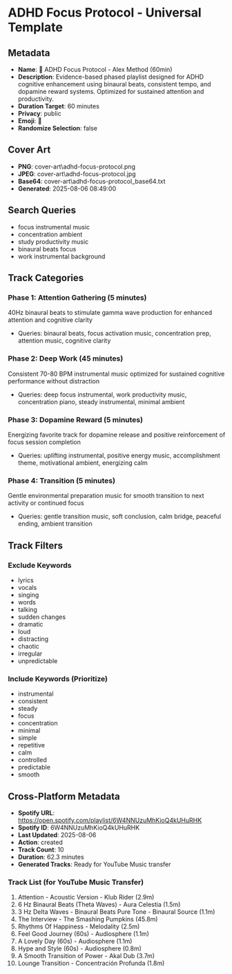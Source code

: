 # ADHD Focus Protocol - Universal Template

## Metadata

- **Name**: 🧠 ADHD Focus Protocol - Alex Method (60min)
- **Description**: Evidence-based phased playlist designed for ADHD cognitive enhancement using binaural beats, consistent tempo, and dopamine reward systems. Optimized for sustained attention and productivity.
- **Duration Target**: 60 minutes
- **Privacy**: public
- **Emoji**: 🧠
- **Randomize Selection**: false


## Cover Art
- **PNG**: cover-art\adhd-focus-protocol.png
- **JPEG**: cover-art\adhd-focus-protocol.jpg
- **Base64**: cover-art\adhd-focus-protocol_base64.txt
- **Generated**: 2025-08-06 08:49:00

## Search Queries
- focus instrumental music
- concentration ambient
- study productivity music
- binaural beats focus
- work instrumental background

## Track Categories

### Phase 1: Attention Gathering (5 minutes)

40Hz binaural beats to stimulate gamma wave production for enhanced attention and cognitive clarity

- Queries: binaural beats, focus activation music, concentration prep, attention music, cognitive clarity

### Phase 2: Deep Work (45 minutes)

Consistent 70-80 BPM instrumental music optimized for sustained cognitive performance without distraction

- Queries: deep focus instrumental, work productivity music, concentration piano, steady instrumental, minimal ambient

### Phase 3: Dopamine Reward (5 minutes)

Energizing favorite track for dopamine release and positive reinforcement of focus session completion

- Queries: uplifting instrumental, positive energy music, accomplishment theme, motivational ambient, energizing calm

### Phase 4: Transition (5 minutes)

Gentle environmental preparation music for smooth transition to next activity or continued focus

- Queries: gentle transition music, soft conclusion, calm bridge, peaceful ending, ambient transition

## Track Filters

### Exclude Keywords

- lyrics
- vocals
- singing
- words
- talking
- sudden changes
- dramatic
- loud
- distracting
- chaotic
- irregular
- unpredictable

### Include Keywords (Prioritize)

- instrumental
- consistent
- steady
- focus
- concentration
- minimal
- simple
- repetitive
- calm
- controlled
- predictable
- smooth

## Cross-Platform Metadata
- **Spotify URL**: https://open.spotify.com/playlist/6W4NNUzuMhKioQ4kUHuRHK
- **Spotify ID**: 6W4NNUzuMhKioQ4kUHuRHK
- **Last Updated**: 2025-08-06
- **Action**: created
- **Track Count**: 10
- **Duration**: 62.3 minutes
- **Generated Tracks**: Ready for YouTube Music transfer

### Track List (for YouTube Music Transfer)
 1. Attention - Acoustic Version - Klub Rider (2.9m)
 2. 6 Hz Binaural Beats (Theta Waves) - Aura Celestia (1.5m)
 3. 3 Hz Delta Waves - Binaural Beats Pure Tone - Binaural Source (1.1m)
 4. The Interview - The Smashing Pumpkins (45.8m)
 5. Rhythms Of Happiness - Melodality (2.5m)
 6. Feel Good Journey (60s) - Audiosphere (1.1m)
 7. A Lovely Day (60s) - Audiosphere (1.1m)
 8. Hype and Style (60s) - Audiosphere (0.8m)
 9. A Smooth Transition of Power - Akal Dub (3.7m)
10. Lounge Transition - Concentración Profunda (1.8m)
